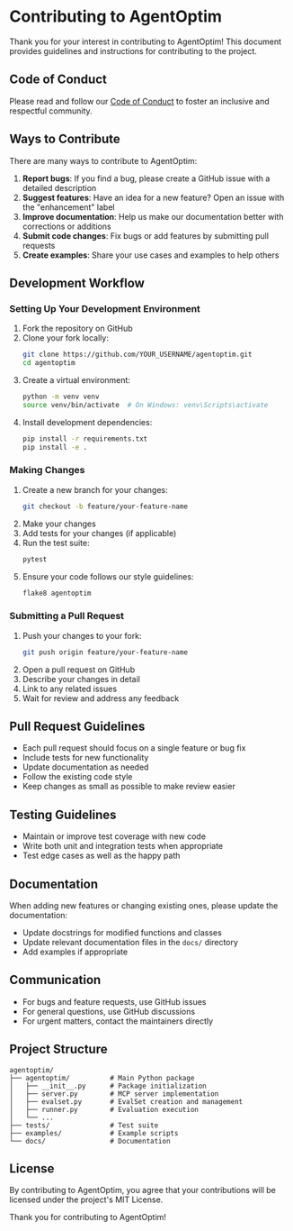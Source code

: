 # Contributing to AgentOptim

Thank you for your interest in contributing to AgentOptim! This document provides guidelines and instructions for contributing to the project.

## Code of Conduct

Please read and follow our [Code of Conduct](CODE_OF_CONDUCT.md) to foster an inclusive and respectful community.

## Ways to Contribute

There are many ways to contribute to AgentOptim:

1. **Report bugs**: If you find a bug, please create a GitHub issue with a detailed description
2. **Suggest features**: Have an idea for a new feature? Open an issue with the "enhancement" label
3. **Improve documentation**: Help us make our documentation better with corrections or additions
4. **Submit code changes**: Fix bugs or add features by submitting pull requests
5. **Create examples**: Share your use cases and examples to help others

## Development Workflow

### Setting Up Your Development Environment

1. Fork the repository on GitHub
2. Clone your fork locally:
   ```bash
   git clone https://github.com/YOUR_USERNAME/agentoptim.git
   cd agentoptim
   ```
3. Create a virtual environment:
   ```bash
   python -m venv venv
   source venv/bin/activate  # On Windows: venv\Scripts\activate
   ```
4. Install development dependencies:
   ```bash
   pip install -r requirements.txt
   pip install -e .
   ```

### Making Changes

1. Create a new branch for your changes:
   ```bash
   git checkout -b feature/your-feature-name
   ```
2. Make your changes
3. Add tests for your changes (if applicable)
4. Run the test suite:
   ```bash
   pytest
   ```
5. Ensure your code follows our style guidelines:
   ```bash
   flake8 agentoptim
   ```

### Submitting a Pull Request

1. Push your changes to your fork:
   ```bash
   git push origin feature/your-feature-name
   ```
2. Open a pull request on GitHub
3. Describe your changes in detail
4. Link to any related issues
5. Wait for review and address any feedback

## Pull Request Guidelines

- Each pull request should focus on a single feature or bug fix
- Include tests for new functionality
- Update documentation as needed
- Follow the existing code style
- Keep changes as small as possible to make review easier

## Testing Guidelines

- Maintain or improve test coverage with new code
- Write both unit and integration tests when appropriate
- Test edge cases as well as the happy path

## Documentation

When adding new features or changing existing ones, please update the documentation:

- Update docstrings for modified functions and classes
- Update relevant documentation files in the `docs/` directory
- Add examples if appropriate

## Communication

- For bugs and feature requests, use GitHub issues
- For general questions, use GitHub discussions
- For urgent matters, contact the maintainers directly

## Project Structure

```
agentoptim/
├── agentoptim/          # Main Python package
│   ├── __init__.py      # Package initialization
│   ├── server.py        # MCP server implementation
│   ├── evalset.py       # EvalSet creation and management
│   ├── runner.py        # Evaluation execution
│   └── ...
├── tests/               # Test suite
├── examples/            # Example scripts
└── docs/                # Documentation
```

## License

By contributing to AgentOptim, you agree that your contributions will be licensed under the project's MIT License.

Thank you for contributing to AgentOptim!